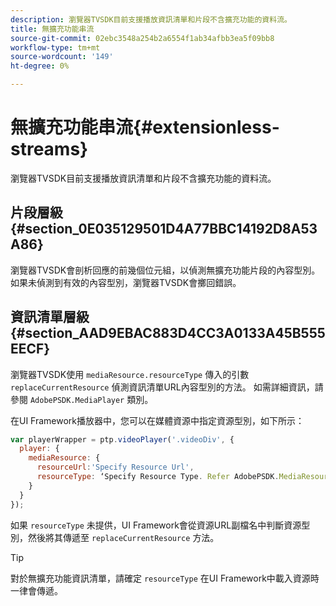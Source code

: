 ```yaml
---
description: 瀏覽器TVSDK目前支援播放資訊清單和片段不含擴充功能的資料流。
title: 無擴充功能串流
source-git-commit: 02ebc3548a254b2a6554f1ab34afbb3ea5f09bb8
workflow-type: tm+mt
source-wordcount: '149'
ht-degree: 0%

---
```


# 無擴充功能串流{#extensionless-streams}

瀏覽器TVSDK目前支援播放資訊清單和片段不含擴充功能的資料流。

## 片段層級 {#section_0E035129501D4A77BBC14192D8A53A86}

瀏覽器TVSDK會剖析回應的前幾個位元組，以偵測無擴充功能片段的內容型別。 如果未偵測到有效的內容型別，瀏覽器TVSDK會擲回錯誤。

## 資訊清單層級 {#section_AAD9EBAC883D4CC3A0133A45B555EECF}

瀏覽器TVSDK使用 `mediaResource.resourceType` 傳入的引數 `replaceCurrentResource` 偵測資訊清單URL內容型別的方法。 如需詳細資訊，請參閱 `AdobePSDK.MediaPlayer` 類別。

在UI Framework播放器中，您可以在媒體資源中指定資源型別，如下所示：

```js
var playerWrapper = ptp.videoPlayer('.videoDiv', { 
  player: { 
    mediaResource: { 
      resourceUrl:'Specify Resource Url', 
      resourceType: ‘Specify Resource Type. Refer AdobePSDK.MediaResourceType' 
    } 
  } 
}); 
```

如果 `resourceType` 未提供，UI Framework會從資源URL副檔名中判斷資源型別，然後將其傳遞至 `replaceCurrentResource` 方法。

>[!TIP]
>
>對於無擴充功能資訊清單，請確定 `resourceType` 在UI Framework中載入資源時一律會傳遞。
